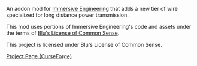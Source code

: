 An addon mod for [Immersive Engineering](https://github.com/BluSunrize/ImmersiveEngineering) that adds a new tier of wire specialized for long distance power transmission.

This mod uses portions of Immersive Engineering's code and assets under the terms of [Blu's License of Common Sense](https://github.com/BluSunrize/ImmersiveEngineering/blob/master/LICENSE).

This project is licensed under Blu's License of Common Sense.

[Project Page (CurseForge)](https://minecraft.curseforge.com/projects/alternating-flux)
